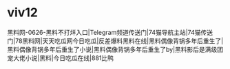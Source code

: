 # viv12
黑料网-0626-黑料不打烊入口|Telegram频道传送门|74猫导航主站|74猫传送门|78黑料网|天天吃瓜网今日吃瓜|反差爆料黑料在线|黑料偶像背锅多年后重生了|黑料偶像背锅多年后重生了小说|黑料偶像背锅多年后重生了by|黑料影后是满级团宠大佬小说|黑料|今日吃瓜在线|881比鸭
